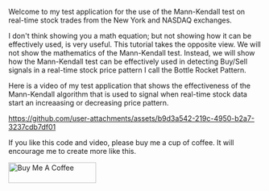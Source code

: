 Welcome to my test application for the use of the Mann-Kendall test on real-time 
stock trades from the New York and NASDAQ exchanges.

I don't think showing you a math equation; but not showing how it can be effectively
used, is very useful. This tutorial takes the opposite view. 
We will not show the mathematics of the Mann-Kendall test. 
Instead, we will show how the Mann-Kendall test can be effectively 
used in detecting Buy/Sell signals in a real-time stock price pattern I call the Bottle Rocket Pattern.

Here is a video of my test application that shows the effectiveness of the Mann-Kendall
algorithm that is used to signal when real-time stock data start an increaasing or
decreasing price pattern.

https://github.com/user-attachments/assets/b9d3a542-219c-4950-b2a7-3237cdb7df01

If you like this code and video, please buy me a cup of coffee. It will encourage me
to create more like this.

<a href="https://www.buymeacoffee.com/CBrauer" target="_blank">
    <img src="https://cdn.buymeacoffee.com/buttons/default-orange.png" alt="Buy Me A Coffee" height="41" width="174">
</a>

